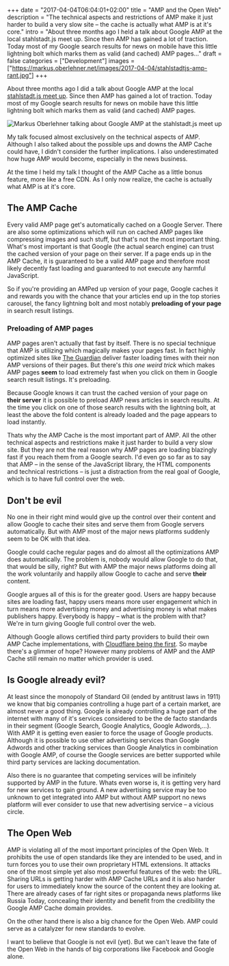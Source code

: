 +++
date = "2017-04-04T06:04:01+02:00"
title = "AMP and the Open Web"
description = "The technical aspects and restrictions of AMP make it just harder to build a very slow site – the cache is actually what AMP is at it's core."
intro = "About three months ago I held a talk about Google AMP at the local stahlstadt.js meet up. Since then AMP has gained a lot of traction. Today most of my Google search results for news on mobile have this little lightning bolt which marks them as valid (and cached) AMP pages..."
draft = false
categories = ["Development"]
images = ["https://markus.oberlehner.net/images/2017-04-04/stahlstadtjs-amp-rant.jpg"]
+++

About three months ago I did a talk about Google AMP at the local [stahlstadt.js meet up](https://www.meetup.com/de-DE/stahlstadt-js/). Since then AMP has gained a lot of traction. Today most of my Google search results for news on mobile have this little lightning bolt which marks them as valid (and cached) AMP pages.

![Markus Oberlehner talking about Google AMP at the stahlstadt.js meet up](/images/2017-04-04/stahlstadtjs-amp-rant.jpg)

My talk focused almost exclusively on the technical aspects of AMP. Although I also talked about the possible ups and downs the AMP Cache could have, I didn't consider the further implications. I also underestimated how huge AMP would become, especially in the news business.

At the time I held my talk I thought of the AMP Cache as a little bonus feature, more like a free CDN. As I only now realize, the cache is actually what AMP is at it's core.

## The AMP Cache

Every valid AMP page get's automatically cached on a Google Server. There are also some optimizations which will run on cached AMP pages like compressing images and such stuff, but that's not the most important thing. What's most important is that Google (the actual search engine) can trust the cached version of your page on their server. If a page ends up in the AMP Cache, it is guaranteed to be a valid AMP page and therefore most likely decently fast loading and guaranteed to not execute any harmful JavaScript.

So if you're providing an AMPed up version of your page, Google caches it and rewards you with the chance that your articles end up in the top stories carousel, the fancy lightning bolt and most notably **preloading of your page** in search result listings.

### Preloading of AMP pages

AMP pages aren't actually that fast by itself. There is no special technique that AMP is utilizing which magically makes your pages fast. In fact highly optimized sites like [The Guardian](https://www.theguardian.com) deliver faster loading times with their non AMP versions of their pages. But there's *this one weird trick* which makes AMP pages **seem** to load extremely fast when you click on them in Google search result listings. It's preloading.

Because Google knows it can trust the cached version of your page on **their server** it is possible to preload AMP news articles in search results. At the time you click on one of those search results with the lightning bolt, at least the above the fold content is already loaded and the page appears to load instantly.

Thats why the AMP Cache is the most important part of AMP. All the other technical aspects and restrictions make it just harder to build a very slow site. But they are not the real reason why AMP pages are loading blazingly fast if you reach them from a Google search. I'd even go so far as to say that AMP – in the sense of the JavaScript library, the HTML components and technical restrictions – is just a distraction from the real goal of Google, which is to have full control over the web.

## Don't be evil

No one in their right mind would give up the control over their content and allow Google to cache their sites and serve them from Google servers automatically. But with AMP most of the major news platforms suddenly seem to be OK with that idea.

Google could cache regular pages and do almost all the optimizations AMP does automatically. The problem is, nobody would allow Google to do that, that would be silly, right? But with AMP the major news platforms doing all the work voluntarily and happily allow Google to cache and serve **their** content.

Google argues all of this is for the greater good. Users are happy because sites are loading fast, happy users means more user engagement which in turn means more advertising money and advertising money is what makes publishers happy. Everybody is happy – what is the problem with that? We're in turn giving Google full control over the web.

Although Google allows certified third party providers to build their own AMP Cache implementations, with [Cloudflare being the first](https://blog.cloudflare.com/accelerated-mobile/). So maybe there's a glimmer of hope? However many problems of AMP and the AMP Cache still remain no matter which provider is used.

## Is Google already evil?

At least since the monopoly of Standard Oil (ended by antitrust laws in 1911) we know that big companies controlling a huge part of a certain market, are almost never a good thing. Google is already controlling a huge part of the internet with many of it's services considered to be the de facto standards in their segment (Google Search, Google Analytics, Google Adwords,...). With AMP it is getting even easier to force the usage of Google products. Although it is possible to use other advertising services than Google Adwords and other tracking services than Google Analytics in combination with Google AMP, of course the Google services are better supported while third party services are lacking documentation.

Also there is no guarantee that competing services will be infinitely supported by AMP in the future. Whats even worse is, it is getting very hard for new services to gain ground. A new advertising service may be too unknown to get integrated into AMP but without AMP support no news platform will ever consider to use that new advertising service – a vicious circle.

## The Open Web

AMP is violating all of the most important principles of the Open Web. It prohibits the use of open standards like they are intended to be used, and in turn forces you to use their own proprietary HTML extensions. It attacks one of the most simple yet also most powerful features of the web: the URL. Sharing URLs is getting harder with AMP Cache URLs and it is also harder for users to immediately know the source of the content they are looking at. There are already cases of far right sites or propaganda news platforms like Russia Today, concealing their identity and benefit from the credibility the Google AMP Cache domain provides.

On the other hand there is also a big chance for the Open Web. AMP could serve as a catalyzer for new standards to evolve.

I want to believe that Google is not evil (yet). But we can't leave the fate of the Open Web in the hands of big corporations like Facebook and Google alone.

